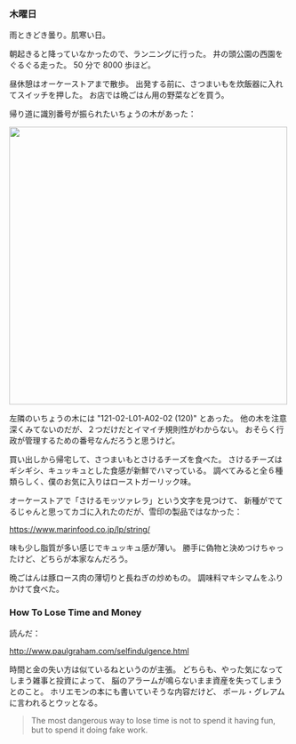 ### 木曜日

雨ときどき曇り。肌寒い日。

朝起きると降っていなかったので、ランニングに行った。
井の頭公園の西園をぐるぐる走った。
50 分で 8000 歩ほど。

昼休憩はオーケーストアまで散歩。
出発する前に、さつまいもを炊飯器に入れてスイッチを押した。
お店では晩ごはん用の野菜などを買う。

帰り道に識別番号が振られたいちょうの木があった：

<img src="https://i.imgur.com/SckZhUp.jpg" width="500">

左隣のいちょうの木には "121-02-L01-A02-02 (120)" とあった。
他の木を注意深くみてないのだが、２つだけだとイマイチ規則性がわからない。
おそらく行政が管理するための番号なんだろうと思うけど。

買い出しから帰宅して、さつまいもとさけるチーズを食べた。
さけるチーズはギシギシ、キュッキュとした食感が新鮮でハマっている。
調べてみると全６種類らしく、僕のお気に入りはローストガーリック味。

オーケーストアで「さけるモッツァレラ」という文字を見つけて、
新種がでてるじゃんと思ってカゴに入れたのだが、雪印の製品ではなかった：

https://www.marinfood.co.jp/lp/string/

味も少し脂質が多い感じでキュッキュ感が薄い。
勝手に偽物と決めつけちゃったけど、どちらが本家なんだろう。

晩ごはんは豚ロース肉の薄切りと長ねぎの炒めもの。
調味料マキシマムをふりかけて食べた。

### How To Lose Time and Money

読んだ：

http://www.paulgraham.com/selfindulgence.html

時間と金の失い方は似ているねというのが主張。
どちらも、やった気になってしまう雑事と投資によって、
脳のアラームが鳴らないまま資産を失ってしまうとのこと。
ホリエモンの本にも書いていそうな内容だけど、
ポール・グレアムに言われるとウッとなる。

> The most dangerous way to lose time is not to spend it having fun, but to spend it doing fake work. 